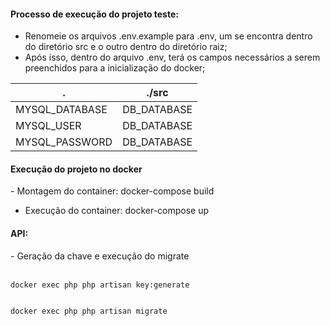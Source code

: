 <h4>Processo de execução do projeto teste:</h4>

- Renomeie os arquivos .env.example para .env, um se encontra dentro do diretório src e o outro dentro do diretório raiz;
- Após isso, dentro do arquivo .env, terá os campos necessários a serem preenchidos para a inicialização do docker;

<!-- inicio tabela -->
 .   | ./src
--- | --- 
MYSQL_DATABASE | DB_DATABASE 
MYSQL_USER | DB_DATABASE 
MYSQL_PASSWORD | DB_DATABASE 
<!-- fim tabela -->

<h4>Execução do projeto no docker</h4>
- Montagem do container: 
docker-compose build

- Execução do container:
docker-compose up

<h4>API:</h4>
- Geração da chave e execução do migrate
<br><br>
<code>
docker exec php php artisan key:generate

docker exec php php artisan migrate
</code>

